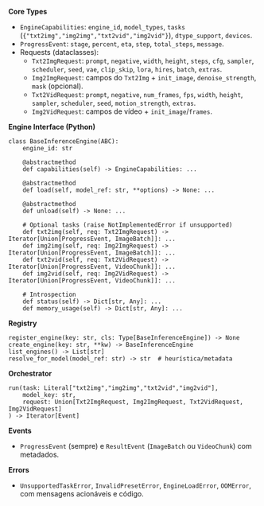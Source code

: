 **Core Types**
- `EngineCapabilities`: `engine_id`, `model_types`, `tasks` (`{"txt2img","img2img","txt2vid","img2vid"}`), `dtype_support`, `devices`.
- `ProgressEvent`: `stage`, `percent`, `eta`, `step`, `total_steps`, `message`.
- Requests (dataclasses):
  - `Txt2ImgRequest`: `prompt`, `negative`, `width`, `height`, `steps`, `cfg`, `sampler`, `scheduler`, `seed`, `vae`, `clip_skip`, `lora`, `hires`, `batch`, `extras`.
  - `Img2ImgRequest`: campos do `Txt2Img` + `init_image`, `denoise_strength`, `mask` (opcional).
  - `Txt2VidRequest`: `prompt`, `negative`, `num_frames`, `fps`, `width`, `height`, `sampler`, `scheduler`, `seed`, `motion_strength`, `extras`.
  - `Img2VidRequest`: campos de vídeo + `init_image`/`frames`.

**Engine Interface (Python)**
```
class BaseInferenceEngine(ABC):
    engine_id: str

    @abstractmethod
    def capabilities(self) -> EngineCapabilities: ...

    @abstractmethod
    def load(self, model_ref: str, **options) -> None: ...

    @abstractmethod
    def unload(self) -> None: ...

    # Optional tasks (raise NotImplementedError if unsupported)
    def txt2img(self, req: Txt2ImgRequest) -> Iterator[Union[ProgressEvent, ImageBatch]]: ...
    def img2img(self, req: Img2ImgRequest) -> Iterator[Union[ProgressEvent, ImageBatch]]: ...
    def txt2vid(self, req: Txt2VidRequest) -> Iterator[Union[ProgressEvent, VideoChunk]]: ...
    def img2vid(self, req: Img2VidRequest) -> Iterator[Union[ProgressEvent, VideoChunk]]: ...

    # Introspection
    def status(self) -> Dict[str, Any]: ...
    def memory_usage(self) -> Dict[str, Any]: ...
```

**Registry**
```
register_engine(key: str, cls: Type[BaseInferenceEngine]) -> None
create_engine(key: str, **kw) -> BaseInferenceEngine
list_engines() -> List[str]
resolve_for_model(model_ref: str) -> str  # heurística/metadata
```

**Orchestrator**
```
run(task: Literal["txt2img","img2img","txt2vid","img2vid"],
    model_key: str,
    request: Union[Txt2ImgRequest, Img2ImgRequest, Txt2VidRequest, Img2VidRequest]
) -> Iterator[Event]
```

**Events**
- `ProgressEvent` (sempre) e `ResultEvent` (`ImageBatch` ou `VideoChunk`) com metadados.

**Errors**
- `UnsupportedTaskError`, `InvalidPresetError`, `EngineLoadError`, `OOMError`, com mensagens acionáveis e código.

